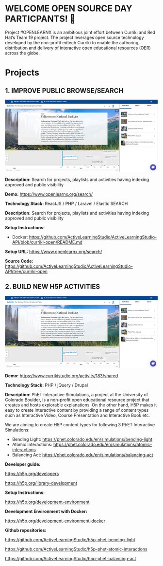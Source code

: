 # WELCOME OPEN SOURCE DAY PARTICPANTS! 👋

Project #OPENLEARNX is an ambitious joint effort between Curriki and Red Hat’s Team 19 project. The project leverages open source technology developed by the non-profit edtech Curriki to enable the authoring, distribution and delivery of interactive open educational resources (OER) across the globe.

# Projects

## 1. IMPROVE PUBLIC BROWSE/SEARCH

![h5p-content-sample](https://github.com/ActiveLearningStudio/.github/blob/main/images/image1.png)

**Description:** Search for projects, playlists and activities having indexing approved and public visibility

**Demo:** https://www.openlearnx.org/search/

**Technology Stack:** ReactJS / PHP / Laravel / Elastic SEARCH

**Description:** Search for projects, playlists and activities having indexing approved and public visibility

**Setup Instructions:**

- Docker: https://github.com/ActiveLearningStudio/ActiveLearningStudio-API/blob/curriki-open/README.md

**Setup URL:** https://www.openlearnx.org/search/

**Source Code:** https://github.com/ActiveLearningStudio/ActiveLearningStudio-API/tree/curriki-open

## 2. BUILD NEW H5P ACTIVITIES

![h5p-content-sample](https://github.com/ActiveLearningStudio/.github/blob/main/images/image1.png)

**Demo:** https://www.currikistudio.org/activity/183/shared

**Technology Stack:** PHP / jQuery / Drupal

**Description:**
PhET Interactive Simulations, a project at the University of Colorado Boulder, is a non-profit open educational resource project that creates and hosts explorable explanations. On the other hand, H5P makes it easy to create interactive content by providing a range of content types such as Interactive Video, Course Presentation and Interactive Book etc. 

We are aiming to create H5P content types for following 3 PhET Interactive Simulations:

- Bending Light: https://phet.colorado.edu/en/simulations/bending-light
- Atomic Interactions: https://phet.colorado.edu/en/simulations/atomic-interactions
- Balancing Act: https://phet.colorado.edu/en/simulations/balancing-act

**Developer guide:**

https://h5p.org/developers

https://h5p.org/library-development

**Setup Instructions:**

https://h5p.org/development-environment
 
**Development Environment with Docker:**

https://h5p.org/development-environment-docker

**Github repositories:**

https://github.com/ActiveLearningStudio/h5p-phet-bending-light

https://github.com/ActiveLearningStudio/h5p-phet-atomic-interactions

https://github.com/ActiveLearningStudio/h5p-phet-balancing-act

<!--
**NextGenOER/NextGenOER** is a ✨ _special_ ✨ repository because its `README.md` (this file) appears on your GitHub profile.

Here are some ideas to get you started:

- 🔭 I’m currently working on ...
- 🌱 I’m currently learning ...
- 👯 I’m looking to collaborate on ...
- 🤔 I’m looking for help with ...
- 💬 Ask me about ...
- 📫 How to reach me: ...
- 😄 Pronouns: ...
- ⚡ Fun fact: ...
-->
